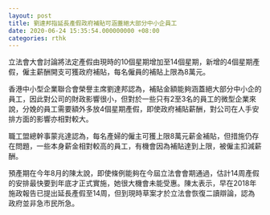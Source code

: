```yaml
---
layout: post
title: 劉達邦指延長產假政府補貼可涵蓋絕大部分中小企員工
date: 2020-06-24 15:35:54.000000000 +08:00
categories: rthk
---
```


立法會大會討論將法定產假由現時的10個星期增加至14個星期，新增的4個星期產假，僱主薪酬開支可獲政府補貼，每名僱員的補貼上限為8萬元。

香港中小型企業聯合會榮譽主席劉達邦認為，補貼金額能夠涵蓋絕大部分中小企的員工，因此對公司的財政影響很小，但對於一些只有2至3名的員工的微型企業來說，分娩的員工需要額外多放4個星期產假，即使政府補貼薪酬，對公司在人手安排方面的影響亦相對較大。

職工盟總幹事蒙兆達認為，每名產婦的僱主可獲上限8萬元薪金補貼，但措施仍存在問題，一些本身薪金相對較高的員工，有機會因為補貼達到上限，被僱主扣減薪酬。

預產期在今年8月的陳太說，即使條例能夠在今屆立法會會期通過，估計14周產假的安排最快要到年底才正式實施，她很大機會未能受惠。陳太表示，早在2018年施政報告已提出延長產假至14周，但到現時草案才於立法會恢復二讀辯論，認為政府並非急市民所急。
